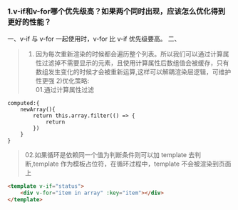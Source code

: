 ### 1.v-if和v-for哪个优先级高？如果两个同时出现，应该怎么优化得到更好的性能？

 一、v-if 与 v-for 一起使用时，v-for 比 v-if 优先级要高。
 二、
>  1) 因为每次重新渲染的时候都会遍历整个列表。所以我们可以通过计算属性过滤掉不需要显示的元素，且使用计算属性后数组值会被缓存，只有数组发生变化的时候才会被重新运算,这样可以解耦渲染层逻辑，可维护性更强
> 2)优化策略:    
> 01.通过计算属性过滤

	computed:{
		newArray(){
			return this.array.filter(() => {
				return
			})
		}
	}

> 02.如果循环是依赖同一个值为判断条件则可以加 template 去判断,template 作为模板占位符，在循环过程中，template 不会被渲染到页面上

```html
<template v-if="status">
	<div v-for="item in array" :key="item"></div>  
</template>  
```